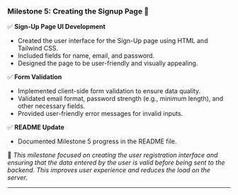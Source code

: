 

### **Milestone 5: Creating the Signup Page** 🚀

✅ **Sign-Up Page UI Development**
- Created the user interface for the Sign-Up page using HTML and Tailwind CSS.
- Included fields for name, email, and password.
- Designed the page to be user-friendly and visually appealing.

✅ **Form Validation**
- Implemented client-side form validation to ensure data quality.
- Validated email format, password strength (e.g., minimum length), and other necessary fields.
- Provided user-friendly error messages for invalid inputs.

✅ **README Update**
- Documented Milestone 5 progress in the README file.

📌 *This milestone focused on creating the user registration interface and ensuring that the data entered by the user is valid before being sent to the backend. This improves user experience and reduces the load on the server.*

---


